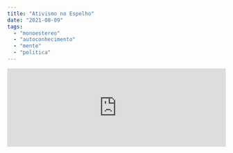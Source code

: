 ```yaml
---
title: "Ativismo no Espelho"
date: "2021-08-09"
tags: 
  - "monoestereo"
  - "autoconhecimento"
  - "mente"
  - "politica"
---
```


<iframe src="https://anchor.fm/monoestereo/embed/episodes/Ativismo-no-Espelho-e15lulk" height="180px" width="100%" frameborder="0" scrolling="no" style="width:100%;height:180px"></iframe>
